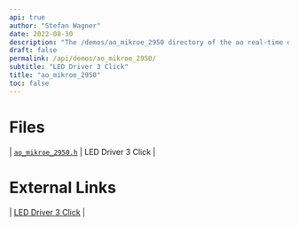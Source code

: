 ```yaml
---
api: true
author: "Stefan Wagner"
date: 2022-08-30
description: "The /demos/ao_mikroe_2950 directory of the ao real-time operating system."
draft: false
permalink: /api/demos/ao_mikroe_2950/ 
subtitle: "LED Driver 3 Click"
title: "ao_mikroe_2950"
toc: false
---
```


# Files

| [`ao_mikroe_2950.h`](ao_mikroe_2950.h.md) | LED Driver 3 Click |

# External Links

| [LED Driver 3 Click](https://www.mikroe.com/led-driver-3-click) |

